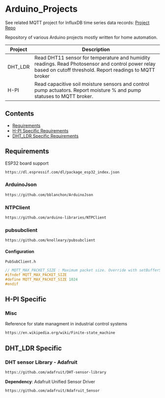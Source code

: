# Arduino_Projects

See related MQTT project for InfluxDB time series data records: [Project Repo](https://github.com/DiarmuidKelly/MQTT)

Repository of various Arduino projects mostly written for home automation.

| Project | Description |
| ----------- | ----------- |
| DHT_LDR | Read DHT11 sensor for temperature and humidity readings. Read Photosensor and control power relay based on cutoff threshold. Report readings to MQTT broker |
| H-PI | Read capacitive soil moisture sensors and control pump actuators. Report moisture % and pump statuses to MQTT broker. |

## Contents

* [Requirements](#Requirements)
* [H-PI Specific Requirements](#H-PI-Specific)
* [DHT_LDR Specific Requirements](#DHT_LDR-Specific)

## Requirements

ESP32 board support

```bash
https://dl.espressif.com/dl/package_esp32_index.json
```

### ArduinoJson

```bash
https://github.com/bblanchon/ArduinoJson
```

### NTPClient

```bash
https://github.com/arduino-libraries/NTPClient
```

### pubsubclient

```bash
https://github.com/knolleary/pubsubclient
```

#### Configuration

```PubSubClient.h```

```cpp
// MQTT_MAX_PACKET_SIZE : Maximum packet size. Override with setBufferSize().
#ifndef MQTT_MAX_PACKET_SIZE
#define MQTT_MAX_PACKET_SIZE 1024
#endif
```

## H-PI Specific

### Misc

Reference for state managment in industrial control systems

```bash
https://en.wikipedia.org/wiki/Finite-state_machine
```

## DHT_LDR Specific

### DHT sensor Library - Adafruit

```bash
https://github.com/adafruit/DHT-sensor-library
```

**Dependency**: Adafruit Unified Sensor Driver

```bash
https://github.com/adafruit/Adafruit_Sensor
```

